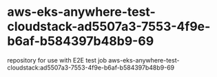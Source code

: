 # aws-eks-anywhere-test-cloudstack-ad5507a3-7553-4f9e-b6af-b584397b48b9-69
repository for use with E2E test job aws-eks-anywhere-test-cloudstack:ad5507a3-7553-4f9e-b6af-b584397b48b9-69
